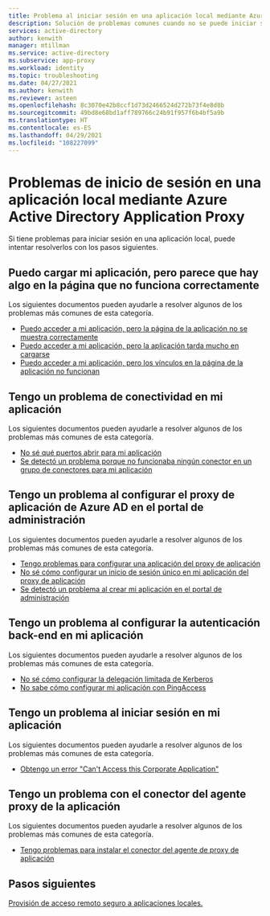 ```yaml
---
title: Problema al iniciar sesión en una aplicación local mediante Azure Active Directory Application Proxy
description: Solución de problemas comunes cuando no se puede iniciar sesión en una aplicación local integrada con Azure Active Directory Application Proxy
services: active-directory
author: kenwith
manager: mtillman
ms.service: active-directory
ms.subservice: app-proxy
ms.workload: identity
ms.topic: troubleshooting
ms.date: 04/27/2021
ms.author: kenwith
ms.reviewer: asteen
ms.openlocfilehash: 8c3070e42b8ccf1d73d2466524d272b73f4e8d8b
ms.sourcegitcommit: 49bd8e68bd1aff789766c24b91f957f6b4bf5a9b
ms.translationtype: HT
ms.contentlocale: es-ES
ms.lasthandoff: 04/29/2021
ms.locfileid: "108227099"
---
```

# <a name="problems-signing-in-to-an-on-premises-application-using-the-azure-active-directory-application-proxy"></a>Problemas de inicio de sesión en una aplicación local mediante Azure Active Directory Application Proxy

Si tiene problemas para iniciar sesión en una aplicación local, puede intentar resolverlos con los pasos siguientes.

## <a name="i-can-load-my-application-but-something-on-the-page-looks-broken"></a>Puedo cargar mi aplicación, pero parece que hay algo en la página que no funciona correctamente

Los siguientes documentos pueden ayudarle a resolver algunos de los problemas más comunes de esta categoría.

  * [Puedo acceder a mi aplicación, pero la página de la aplicación no se muestra correctamente](application-proxy-page-appearance-broken-problem.md)
  * [Puedo acceder a mi aplicación, pero la aplicación tarda mucho en cargarse](application-proxy-page-load-speed-problem.md)
  * [Puedo acceder a mi aplicación, pero los vínculos en la página de la aplicación no funcionan](application-proxy-page-links-broken-problem.md)

## <a name="im-having-a-connectivity-problem-my-application"></a>Tengo un problema de conectividad en mi aplicación
  Los siguientes documentos pueden ayudarle a resolver algunos de los problemas más comunes de esta categoría.
  * [No sé qué puertos abrir para mi aplicación](application-proxy-add-on-premises-application.md)
  * [Se detectó un problema porque no funcionaba ningún conector en un grupo de conectores para mi aplicación](application-proxy-connectivity-no-working-connector.md)

## <a name="im-having-a-problem-configuring-the-azure-ad-application-proxy-in-the-admin-portal"></a>Tengo un problema al configurar el proxy de aplicación de Azure AD en el portal de administración
  Los siguientes documentos pueden ayudarle a resolver algunos de los problemas más comunes de esta categoría.
  * [Tengo problemas para configurar una aplicación del proxy de aplicación](application-proxy-config-how-to.md)
  * [No sé cómo configurar un inicio de sesión único en mi aplicación del proxy de aplicación](application-proxy-config-sso-how-to.md)
  * [Se detectó un problema al crear mi aplicación en el portal de administración](application-proxy-config-problem.md)

## <a name="im-having-a-problem-setting-up-back-end-authentication-to-my-application"></a>Tengo un problema al configurar la autenticación back-end en mi aplicación
  Los siguientes documentos pueden ayudarle a resolver algunos de los problemas más comunes de esta categoría.
  * [No sé cómo configurar la delegación limitada de Kerberos](application-proxy-back-end-kerberos-constrained-delegation-how-to.md)
  * [No sabe cómo configurar mi aplicación con PingAccess](application-proxy-ping-access-publishing-guide.md)

## <a name="im-having-a-problem-when-signing-in-to-my-application"></a>Tengo un problema al iniciar sesión en mi aplicación
  Los siguientes documentos pueden ayudarle a resolver algunos de los problemas más comunes de esta categoría.
  * [Obtengo un error "Can't Access this Corporate Application"](application-proxy-sign-in-bad-gateway-timeout-error.md)

## <a name="im-having-a-problem-with-the-application-proxy-agent-connector"></a>Tengo un problema con el conector del agente proxy de la aplicación
  Los siguientes documentos pueden ayudarle a resolver algunos de los problemas más comunes de esta categoría.
  * [Tengo problemas para instalar el conector del agente de proxy de aplicación](application-proxy-connector-installation-problem.md)

## <a name="next-steps"></a>Pasos siguientes
[Provisión de acceso remoto seguro a aplicaciones locales.](application-proxy.md)
